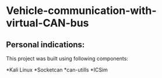 # Vehicle-communication-with-virtual-CAN-bus

## Personal indications:
This project was built using following components:

*Kali Linux
*Socketcan
*can-utills
*ICSim

